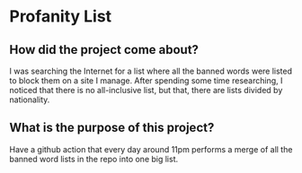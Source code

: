 # Profanity List

## How did the project come about?
I was searching the Internet for a list where all the banned words were listed to block them on a site I manage. After spending some time researching, I noticed that there is no all-inclusive list, but that, there are lists divided by nationality.

## What is the purpose of this project?
Have a github action that every day around 11pm performs a merge of all the banned word lists in the repo into one big list.
